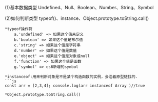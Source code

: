 (1)基本数据类型
    Undefined、Null、Boolean、Number、String、Symbol

(2)如何判断类型
    typeof()、instance、Object.prototype.toString.call()

    *typeof操作符
        a.'undefined' => 如果这个值未定义
        b.'boolean' => 如果这个值是布尔值
        c.'string' => 如果这个值是字符串
        d.'number' => 如果这个值是数值
        e.'object' => 如果这个值是对象或null
        f.'function' => 如果这个值是函数
        g.'symbol' => es6新增的symbol

    *instanceof:用来判断对象是不是某个构造函数的实例，会沿着原型链找的.
    ```js
    const arr = [2,3,4]; console.log(arr instanceof Array )//true
    
    *Object.prototype.toString.call()